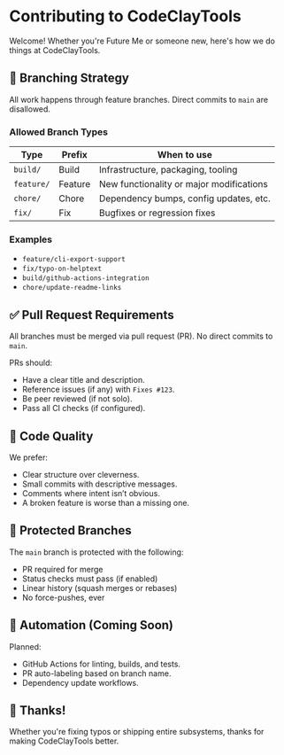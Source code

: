 # Contributing to CodeClayTools

Welcome! Whether you're Future Me or someone new, here's how we do things at CodeClayTools.

## 🔀 Branching Strategy

All work happens through feature branches. Direct commits to `main` are disallowed.

### Allowed Branch Types

| Type     | Prefix       | When to use                                    |
|----------|--------------|-------------------------------------------------|
| `build/` | Build        | Infrastructure, packaging, tooling              |
| `feature/` | Feature     | New functionality or major modifications        |
| `chore/` | Chore        | Dependency bumps, config updates, etc.          |
| `fix/`   | Fix          | Bugfixes or regression fixes                    |

### Examples

- `feature/cli-export-support`
- `fix/typo-on-helptext`
- `build/github-actions-integration`
- `chore/update-readme-links`

## ✅ Pull Request Requirements

All branches must be merged via pull request (PR). No direct commits to `main`.

PRs should:

- Have a clear title and description.
- Reference issues (if any) with `Fixes #123`.
- Be peer reviewed (if not solo).
- Pass all CI checks (if configured).

## 🧪 Code Quality

We prefer:

- Clear structure over cleverness.
- Small commits with descriptive messages.
- Comments where intent isn’t obvious.
- A broken feature is worse than a missing one.

## 🔐 Protected Branches

The `main` branch is protected with the following:

- PR required for merge
- Status checks must pass (if enabled)
- Linear history (squash merges or rebases)
- No force-pushes, ever

## 🚀 Automation (Coming Soon)

Planned:

- GitHub Actions for linting, builds, and tests.
- PR auto-labeling based on branch name.
- Dependency update workflows.

## 🙌 Thanks!

Whether you're fixing typos or shipping entire subsystems, thanks for making CodeClayTools better.

